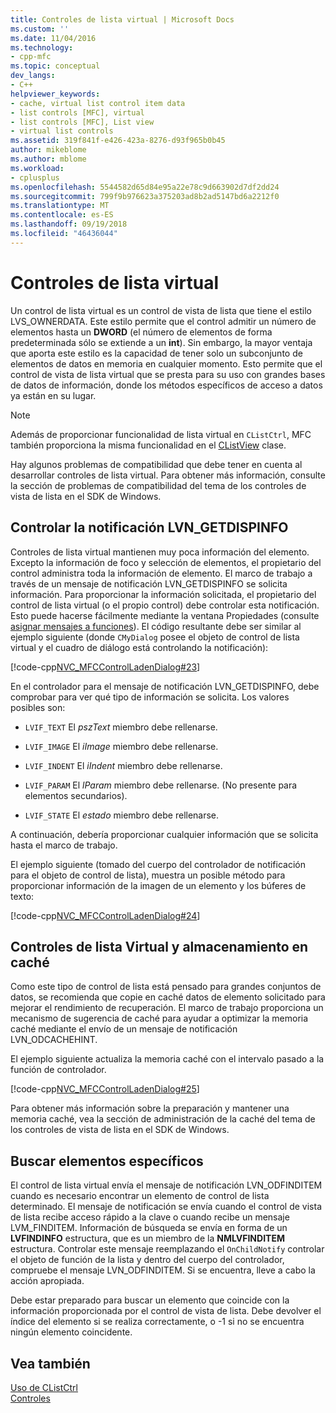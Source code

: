 ```yaml
---
title: Controles de lista virtual | Microsoft Docs
ms.custom: ''
ms.date: 11/04/2016
ms.technology:
- cpp-mfc
ms.topic: conceptual
dev_langs:
- C++
helpviewer_keywords:
- cache, virtual list control item data
- list controls [MFC], virtual
- list controls [MFC], List view
- virtual list controls
ms.assetid: 319f841f-e426-423a-8276-d93f965b0b45
author: mikeblome
ms.author: mblome
ms.workload:
- cplusplus
ms.openlocfilehash: 5544582d65d84e95a22e78c9d663902d7df2dd24
ms.sourcegitcommit: 799f9b976623a375203ad8b2ad5147bd6a2212f0
ms.translationtype: MT
ms.contentlocale: es-ES
ms.lasthandoff: 09/19/2018
ms.locfileid: "46436044"
---
```

# <a name="virtual-list-controls"></a>Controles de lista virtual

Un control de lista virtual es un control de vista de lista que tiene el estilo LVS_OWNERDATA. Este estilo permite que el control admitir un número de elementos hasta un **DWORD** (el número de elementos de forma predeterminada sólo se extiende a un **int**). Sin embargo, la mayor ventaja que aporta este estilo es la capacidad de tener solo un subconjunto de elementos de datos en memoria en cualquier momento. Esto permite que el control de vista de lista virtual que se presta para su uso con grandes bases de datos de información, donde los métodos específicos de acceso a datos ya están en su lugar.

> [!NOTE]
>  Además de proporcionar funcionalidad de lista virtual en `CListCtrl`, MFC también proporciona la misma funcionalidad en el [CListView](../mfc/reference/clistview-class.md) clase.

Hay algunos problemas de compatibilidad que debe tener en cuenta al desarrollar controles de lista virtual. Para obtener más información, consulte la sección de problemas de compatibilidad del tema de los controles de vista de lista en el SDK de Windows.

## <a name="handling-the-lvngetdispinfo-notification"></a>Controlar la notificación LVN_GETDISPINFO

Controles de lista virtual mantienen muy poca información del elemento. Excepto la información de foco y selección de elementos, el propietario del control administra toda la información de elemento. El marco de trabajo a través de un mensaje de notificación LVN_GETDISPINFO se solicita información. Para proporcionar la información solicitada, el propietario del control de lista virtual (o el propio control) debe controlar esta notificación. Esto puede hacerse fácilmente mediante la ventana Propiedades (consulte [asignar mensajes a funciones](../mfc/reference/mapping-messages-to-functions.md)). El código resultante debe ser similar al ejemplo siguiente (donde `CMyDialog` posee el objeto de control de lista virtual y el cuadro de diálogo está controlando la notificación):

[!code-cpp[NVC_MFCControlLadenDialog#23](../mfc/codesnippet/cpp/virtual-list-controls_1.cpp)]

En el controlador para el mensaje de notificación LVN_GETDISPINFO, debe comprobar para ver qué tipo de información se solicita. Los valores posibles son:

- `LVIF_TEXT` El *pszText* miembro debe rellenarse.

- `LVIF_IMAGE` El *iImage* miembro debe rellenarse.

- `LVIF_INDENT` El *iIndent* miembro debe rellenarse.

- `LVIF_PARAM` El *lParam* miembro debe rellenarse. (No presente para elementos secundarios).

- `LVIF_STATE` El *estado* miembro debe rellenarse.

A continuación, debería proporcionar cualquier información que se solicita hasta el marco de trabajo.

El ejemplo siguiente (tomado del cuerpo del controlador de notificación para el objeto de control de lista), muestra un posible método para proporcionar información de la imagen de un elemento y los búferes de texto:

[!code-cpp[NVC_MFCControlLadenDialog#24](../mfc/codesnippet/cpp/virtual-list-controls_2.cpp)]

## <a name="caching-and-virtual-list-controls"></a>Controles de lista Virtual y almacenamiento en caché

Como este tipo de control de lista está pensado para grandes conjuntos de datos, se recomienda que copie en caché datos de elemento solicitado para mejorar el rendimiento de recuperación. El marco de trabajo proporciona un mecanismo de sugerencia de caché para ayudar a optimizar la memoria caché mediante el envío de un mensaje de notificación LVN_ODCACHEHINT.

El ejemplo siguiente actualiza la memoria caché con el intervalo pasado a la función de controlador.

[!code-cpp[NVC_MFCControlLadenDialog#25](../mfc/codesnippet/cpp/virtual-list-controls_3.cpp)]

Para obtener más información sobre la preparación y mantener una memoria caché, vea la sección de administración de la caché del tema de los controles de vista de lista en el SDK de Windows.

## <a name="finding-specific-items"></a>Buscar elementos específicos

El control de lista virtual envía el mensaje de notificación LVN_ODFINDITEM cuando es necesario encontrar un elemento de control de lista determinado. El mensaje de notificación se envía cuando el control de vista de lista recibe acceso rápido a la clave o cuando recibe un mensaje LVM_FINDITEM. Información de búsqueda se envía en forma de un **LVFINDINFO** estructura, que es un miembro de la **NMLVFINDITEM** estructura. Controlar este mensaje reemplazando el `OnChildNotify` controlar el objeto de función de la lista y dentro del cuerpo del controlador, compruebe el mensaje LVN_ODFINDITEM. Si se encuentra, lleve a cabo la acción apropiada.

Debe estar preparado para buscar un elemento que coincide con la información proporcionada por el control de vista de lista. Debe devolver el índice del elemento si se realiza correctamente, o -1 si no se encuentra ningún elemento coincidente.

## <a name="see-also"></a>Vea también

[Uso de CListCtrl](../mfc/using-clistctrl.md)<br/>
[Controles](../mfc/controls-mfc.md)


